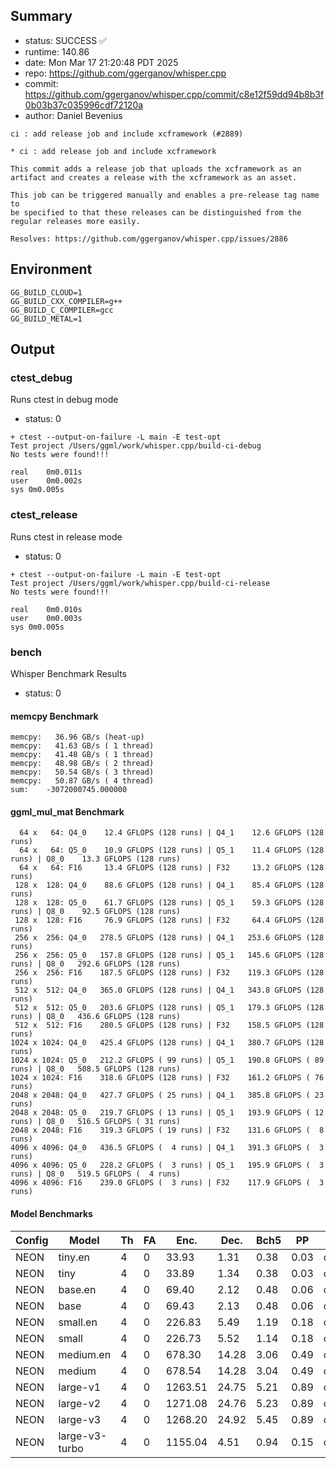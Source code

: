 ## Summary

- status:  SUCCESS ✅
- runtime: 140.86
- date:    Mon Mar 17 21:20:48 PDT 2025
- repo:    https://github.com/ggerganov/whisper.cpp
- commit:  https://github.com/ggerganov/whisper.cpp/commit/c8e12f59dd94b8b3f0b03b37c035996cdf72120a
- author:  Daniel Bevenius
```
ci : add release job and include xcframework (#2889)

* ci : add release job and include xcframework

This commit adds a release job that uploads the xcframework as an
artifact and creates a release with the xcframework as an asset.

This job can be triggered manually and enables a pre-release tag name to
be specified to that these releases can be distinguished from the
regular releases more easily.

Resolves: https://github.com/ggerganov/whisper.cpp/issues/2886
```

## Environment

```
GG_BUILD_CLOUD=1
GG_BUILD_CXX_COMPILER=g++
GG_BUILD_C_COMPILER=gcc
GG_BUILD_METAL=1
```

## Output

### ctest_debug

Runs ctest in debug mode
- status: 0
```
+ ctest --output-on-failure -L main -E test-opt
Test project /Users/ggml/work/whisper.cpp/build-ci-debug
No tests were found!!!

real	0m0.011s
user	0m0.002s
sys	0m0.005s
```
### ctest_release

Runs ctest in release mode
- status: 0
```
+ ctest --output-on-failure -L main -E test-opt
Test project /Users/ggml/work/whisper.cpp/build-ci-release
No tests were found!!!

real	0m0.010s
user	0m0.003s
sys	0m0.005s
```
### bench

Whisper Benchmark Results
- status: 0
#### memcpy Benchmark

```
memcpy:   36.96 GB/s (heat-up)
memcpy:   41.63 GB/s ( 1 thread)
memcpy:   41.48 GB/s ( 1 thread)
memcpy:   48.98 GB/s ( 2 thread)
memcpy:   50.54 GB/s ( 3 thread)
memcpy:   50.87 GB/s ( 4 thread)
sum:    -3072000745.000000
```

#### ggml_mul_mat Benchmark

```
  64 x   64: Q4_0    12.4 GFLOPS (128 runs) | Q4_1    12.6 GFLOPS (128 runs)
  64 x   64: Q5_0    10.9 GFLOPS (128 runs) | Q5_1    11.4 GFLOPS (128 runs) | Q8_0    13.3 GFLOPS (128 runs)
  64 x   64: F16     13.4 GFLOPS (128 runs) | F32     13.2 GFLOPS (128 runs)
 128 x  128: Q4_0    88.6 GFLOPS (128 runs) | Q4_1    85.4 GFLOPS (128 runs)
 128 x  128: Q5_0    61.7 GFLOPS (128 runs) | Q5_1    59.3 GFLOPS (128 runs) | Q8_0    92.5 GFLOPS (128 runs)
 128 x  128: F16     76.9 GFLOPS (128 runs) | F32     64.4 GFLOPS (128 runs)
 256 x  256: Q4_0   278.5 GFLOPS (128 runs) | Q4_1   253.6 GFLOPS (128 runs)
 256 x  256: Q5_0   157.8 GFLOPS (128 runs) | Q5_1   145.6 GFLOPS (128 runs) | Q8_0   292.6 GFLOPS (128 runs)
 256 x  256: F16    187.5 GFLOPS (128 runs) | F32    119.3 GFLOPS (128 runs)
 512 x  512: Q4_0   365.0 GFLOPS (128 runs) | Q4_1   343.8 GFLOPS (128 runs)
 512 x  512: Q5_0   203.6 GFLOPS (128 runs) | Q5_1   179.3 GFLOPS (128 runs) | Q8_0   436.6 GFLOPS (128 runs)
 512 x  512: F16    280.5 GFLOPS (128 runs) | F32    158.5 GFLOPS (128 runs)
1024 x 1024: Q4_0   425.4 GFLOPS (128 runs) | Q4_1   380.7 GFLOPS (128 runs)
1024 x 1024: Q5_0   212.2 GFLOPS ( 99 runs) | Q5_1   190.8 GFLOPS ( 89 runs) | Q8_0   508.5 GFLOPS (128 runs)
1024 x 1024: F16    318.6 GFLOPS (128 runs) | F32    161.2 GFLOPS ( 76 runs)
2048 x 2048: Q4_0   427.7 GFLOPS ( 25 runs) | Q4_1   385.8 GFLOPS ( 23 runs)
2048 x 2048: Q5_0   219.7 GFLOPS ( 13 runs) | Q5_1   193.9 GFLOPS ( 12 runs) | Q8_0   516.5 GFLOPS ( 31 runs)
2048 x 2048: F16    319.3 GFLOPS ( 19 runs) | F32    131.6 GFLOPS (  8 runs)
4096 x 4096: Q4_0   436.5 GFLOPS (  4 runs) | Q4_1   391.3 GFLOPS (  3 runs)
4096 x 4096: Q5_0   228.2 GFLOPS (  3 runs) | Q5_1   195.9 GFLOPS (  3 runs) | Q8_0   519.5 GFLOPS (  4 runs)
4096 x 4096: F16    239.0 GFLOPS (  3 runs) | F32    117.9 GFLOPS (  3 runs)
```

#### Model Benchmarks

|           Config |         Model |  Th |  FA |    Enc. |    Dec. |    Bch5 |      PP |  Commit |
|              --- |           --- | --- | --- |     --- |     --- |     --- |     --- |     --- |
|             NEON |       tiny.en |   4 |   0 |   33.93 |    1.31 |    0.38 |    0.03 | c8e12f5 |
|             NEON |          tiny |   4 |   0 |   33.89 |    1.34 |    0.38 |    0.03 | c8e12f5 |
|             NEON |       base.en |   4 |   0 |   69.40 |    2.12 |    0.48 |    0.06 | c8e12f5 |
|             NEON |          base |   4 |   0 |   69.43 |    2.13 |    0.48 |    0.06 | c8e12f5 |
|             NEON |      small.en |   4 |   0 |  226.83 |    5.49 |    1.19 |    0.18 | c8e12f5 |
|             NEON |         small |   4 |   0 |  226.73 |    5.52 |    1.14 |    0.18 | c8e12f5 |
|             NEON |     medium.en |   4 |   0 |  678.30 |   14.28 |    3.06 |    0.49 | c8e12f5 |
|             NEON |        medium |   4 |   0 |  678.54 |   14.28 |    3.04 |    0.49 | c8e12f5 |
|             NEON |      large-v1 |   4 |   0 | 1263.51 |   24.75 |    5.21 |    0.89 | c8e12f5 |
|             NEON |      large-v2 |   4 |   0 | 1271.08 |   24.76 |    5.23 |    0.89 | c8e12f5 |
|             NEON |      large-v3 |   4 |   0 | 1268.20 |   24.92 |    5.45 |    0.89 | c8e12f5 |
|             NEON | large-v3-turbo |   4 |   0 | 1155.04 |    4.51 |    0.94 |    0.15 | c8e12f5 |

